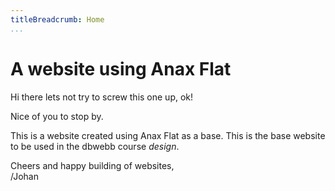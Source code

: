 ```yaml
---
titleBreadcrumb: Home
...
```

A website using Anax Flat
===============================

Hi there lets not try to screw this one up, ok!

Nice of you to stop by.

This is a website created using Anax Flat as a base. This is the base website to be used in the dbwebb course *design*.

Cheers and happy building of websites,  
/Johan
